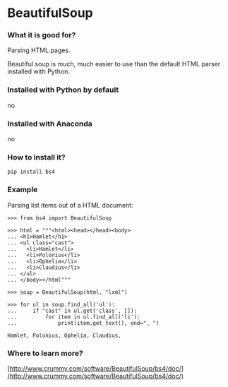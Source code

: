 
# BeautifulSoup

### What it is good for?

Parsing HTML pages.

Beautiful soup is much, much easier to use than the default HTML parser installed with Python.

### Installed with Python by default

no

### Installed with Anaconda

no

### How to install it?

    pip install bs4

### Example

Parsing list items out of a HTML document:

    >>> from bs4 import BeautifulSoup

    >>> html = """<html><head></head><body>
    ... <h1>Hamlet</h1>
    ... <ul class="cast"> 
    ...   <li>Hamlet</li>
    ...   <li>Polonius</li>
    ...   <li>Ophelia</li>
    ...   <li>Claudius</li>
    ... </ul>
    ... </body></html"""

    >>> soup = BeautifulSoup(html, "lxml")

    >>> for ul in soup.find_all('ul'):
    ...     if "cast" in ul.get('class', []):
    ...         for item in ul.find_all('li'):
    ...             print(item.get_text(), end=", ")

    Hamlet, Polonius, Ophelia, Claudius, 

### Where to learn more?

[http://www.crummy.com/software/BeautifulSoup/bs4/doc/](http://www.crummy.com/software/BeautifulSoup/bs4/doc/)
